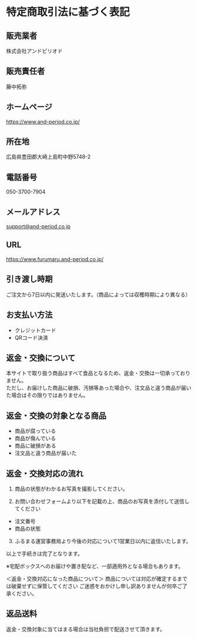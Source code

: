 # 特定商取引法に基づく表記

## 販売業者
株式会社アンドピリオド

## 販売責任者
藤中拓弥

## ホームページ
https://www.and-period.co.jp/

## 所在地
広島県豊田郡大崎上島町中野5748-2

## 電話番号
050-3700-7904

## メールアドレス
support@and-period.co.jp

## URL
https://www.furumaru.and-period.co.jp/

## 引き渡し時期
ご注文から7日以内に発送いたします。（商品によっては収穫時期により異なる）

## お支払い方法
- クレジットカード
- QRコード決済

## 返金・交換について
本サイトで取り扱う商品はすべて食品となるため、返金・交換は一切承っておりません。  
ただし、お届けした商品に破損、汚損等あった場合や、注文品と違う商品が届いた場合はその限りではありません。

## 返金・交換の対象となる商品
- 商品が腐っている
- 商品が傷んでいる
- 商品に破損がある
- 注文品と違う商品が届いた

## 返金・交換対応の流れ
1. 商品の状態がわかるお写真を撮影してください。

2. お問い合わせフォームより以下を記載の上、商品のお写真を添付して送信してください
- 注文番号
- 商品の状態

3. ふるまる運営事務局より今後の対応について1営業日以内に返信いたします。

以上で手続きは完了となります。

※宅配ボックスへのお届けや置き配など、一部適用外となる場合もあります。

＜返金・交換対応になった商品について＞
商品については対応が確定するまでは破棄せずに保管してください
ご迷惑をおかけし申し訳ありませんが何卒ご了承ください。

## 返品送料
返金・交換対象に当てはまる場合は当社負担で配送させて頂きます。

